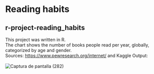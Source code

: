 # Reading habits

## r-project-reading_habits

This project was written in R. <br>
The chart shows the number of books people read per year, globally, categorized by age and gender. <br>
Sources: https://www.pewresearch.org/internet/ and Kaggle
Output: <br> <br>
![Captura de pantalla (282)](https://user-images.githubusercontent.com/54758161/135339998-71fb746a-aec0-4d01-83d6-e6f154441e1c.png)
